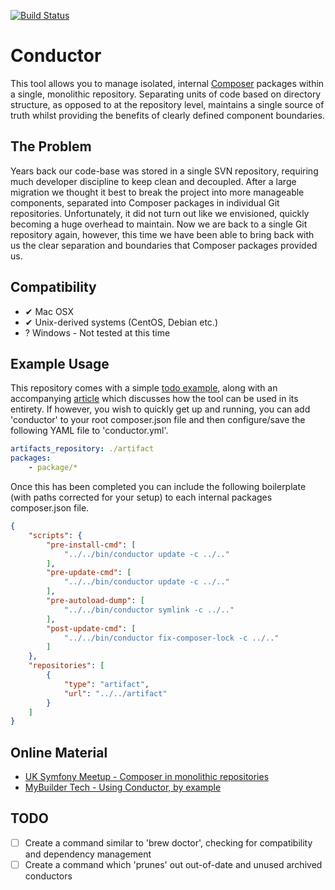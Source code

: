 [![Build Status](https://secure.travis-ci.org/mybuilder/conductor.svg?branch=master)](http://travis-ci.org/mybuilder/conductor)

Conductor
========

This tool allows you to manage isolated, internal [Composer](https://getcomposer.org/) packages within a single, monolithic repository.
Separating units of code based on directory structure, as opposed to at the repository level, maintains a single source of truth whilst providing the benefits of clearly defined component boundaries.

The Problem
-----------

Years back our code-base was stored in a single SVN repository, requiring much developer discipline to keep clean and decoupled.
After a large migration we thought it best to break the project into more manageable components, separated into Composer packages in individual Git repositories.
Unfortunately, it did not turn out like we envisioned, quickly becoming a huge overhead to maintain.
Now we are back to a single Git repository again, however, this time we have been able to bring back with us the clear separation and boundaries that Composer packages provided us.

Compatibility
-------------

- ✔ Mac OSX
- ✔ Unix-derived systems (CentOS, Debian etc.)
- ? Windows - Not tested at this time

Example Usage
-------------

This repository comes with a simple [todo example](examples/todo/), along with an accompanying [article]() which discusses how the tool can be used in its entirety.
If however, you wish to quickly get up and running, you can add 'conductor' to your root composer.json file and then configure/save the following YAML file to 'conductor.yml'.

``` yaml
artifacts_repository: ./artifact
packages:
    - package/*
```

Once this has been completed you can include the following boilerplate (with paths corrected for your setup) to each internal packages composer.json file.

``` json
{
    "scripts": {
        "pre-install-cmd": [
            "../../bin/conductor update -c ../.."
        ],
        "pre-update-cmd": [
            "../../bin/conductor update -c ../.."
        ],
        "pre-autoload-dump": [
            "../../bin/conductor symlink -c ../.."
        ],
        "post-update-cmd": [
            "../../bin/conductor fix-composer-lock -c ../.."
        ]
    },
    "repositories": [
        {
            "type": "artifact",
            "url": "../../artifact"
        }
    ]
}
```

Online Material
---------------

- [UK Symfony Meetup - Composer in monolithic repositories](http://www.meetup.com/symfony/events/192889222/)
- [MyBuilder Tech - Using Conductor, by example]()

TODO
----

- [ ] Create a command similar to 'brew doctor', checking for compatibility and dependency management
- [ ] Create a command which 'prunes' out out-of-date and unused archived conductors

